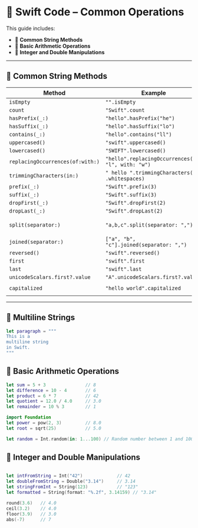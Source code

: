 # 📘 Swift Code – Common Operations

This guide includes:

- 🧵 **Common String Methods**  
- 🔢 **Basic Arithmetic Operations**  
- 🔄 **Integer and Double Manipulations**  

---

## 🧵 **Common String Methods**

| Method | Example | Result |
|--------|---------|--------|
| `isEmpty` | `"".isEmpty` | `true` |
| `count` | `"Swift".count` | `5` |
| `hasPrefix(_:)` | `"hello".hasPrefix("he")` | `true` |
| `hasSuffix(_:)` | `"hello".hasSuffix("lo")` | `true` |
| `contains(_:)` | `"hello".contains("ll")` | `true` |
| `uppercased()` | `"swift".uppercased()` | `"SWIFT"` |
| `lowercased()` | `"SWIFT".lowercased()` | `"swift"` |
| `replacingOccurrences(of:with:)` | `"hello".replacingOccurrences(of: "l", with: "w")` | `"hewwo"` |
| `trimmingCharacters(in:)` | `" hello ".trimmingCharacters(in: .whitespaces)` | `"hello"` |
| `prefix(_:)` | `"Swift".prefix(3)` | `"Swi"` |
| `suffix(_:)` | `"Swift".suffix(3)` | `"ift"` |
| `dropFirst(_:)` | `"Swift".dropFirst(2)` | `"ift"` |
| `dropLast(_:)` | `"Swift".dropLast(2)` | `"Swi"` |
| `split(separator:)` | `"a,b,c".split(separator: ",")` | `["a", "b", "c"]` |
| `joined(separator:)` | `["a", "b", "c"].joined(separator: ",")` | `"a,b,c"` |
| `reversed()` | `"swift".reversed()` | `"tfiws"` |
| `first` | `"swift".first` | `"s"` |
| `last` | `"swift".last` | `"t"` |
| `unicodeScalars.first?.value` | `"A".unicodeScalars.first?.value` | `65` |
| `capitalized` | `"hello world".capitalized` | `"Hello World"` |

---

## 📜 **Multiline Strings**

```swift
let paragraph = """
This is a 
multiline string
in Swift.
"""
```
## 🔢 **Basic Arithmetic Operations**

```swift
let sum = 5 + 3               // 8
let difference = 10 - 4       // 6
let product = 6 * 7           // 42
let quotient = 12.0 / 4.0     // 3.0
let remainder = 10 % 3        // 1

import Foundation
let power = pow(2, 3)         // 8.0
let root = sqrt(25)           // 5.0

let random = Int.random(in: 1...100) // Random number between 1 and 100

```

## 🔑 **Integer and Double Manipulations**

```swift

let intFromString = Int("42")             // 42
let doubleFromString = Double("3.14")     // 3.14
let stringFromInt = String(123)           // "123"
let formatted = String(format: "%.2f", 3.14159) // "3.14"

round(3.6)   // 4.0
ceil(3.2)    // 4.0
floor(3.9)   // 3.0
abs(-7)      // 7
